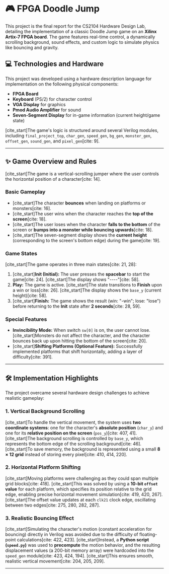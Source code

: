 # 🎮 FPGA Doodle Jump

This project is the final report for the CS2104 Hardware Design Lab, detailing the implementation of a classic Doodle Jump game on an **Xilinx Artix-7 FPGA board**. The game features real-time control, a dynamically scrolling background, sound effects, and custom logic to simulate physics like bouncing and gravity.

## 💻 Technologies and Hardware

This project was developed using a hardware description language for implementation on the following physical components:

* **FPGA Board**
* **Keyboard** (PS/2) for character control
* **VGA Display** for graphics
* **Pmod Audio Amplifier** for sound
* **Seven-Segment Display** for in-game information (current height/game state)

[cite_start]The game's logic is structured around several Verilog modules, including `final_project_top`, `char_gen`, `speed_gen`, `bg_gen`, `monster_gen`, `offset_gen`, `sound_gen`, and `pixel_gen`[cite: 9].

---

## ✨ Game Overview and Rules

[cite_start]The game is a vertical-scrolling jumper where the user controls the horizontal position of a character[cite: 14].

### Basic Gameplay
* [cite_start]The character **bounces** when landing on platforms or monsters[cite: 16].
* [cite_start]The user wins when the character reaches the **top of the screen**[cite: 18].
* [cite_start]The user loses when the character **falls to the bottom** of the screen or **bumps into a monster while bouncing upwards**[cite: 18].
* [cite_start]The seven-segment display shows the **current height** (corresponding to the screen's bottom edge) during the game[cite: 19].

### Game States
[cite_start]The game operates in three main states[cite: 21, 28]:

1.  [cite_start]**Init (Initial):** The user presses the **spacebar** to start the game[cite: 24]. [cite_start]The display shows "----"[cite: 58].
2.  **Play:** The game is active. [cite_start]The state transitions to **Finish** upon a win or loss[cite: 26]. [cite_start]The display shows the `base_y` (current height)[cite: 58].
3.  [cite_start]**Finish:** The game shows the result (win: "-win"; lose: "lose") before returning to the **Init** state after **2 seconds**[cite: 28, 59].


### Special Features
* **Invincibility Mode:** When switch `sw[0]` is on, the user cannot lose. [cite_start]Monsters do not affect the character, and the character bounces back up upon hitting the bottom of the screen[cite: 20].
* [cite_start]**Shifting Platforms (Optional Feature):** Successfully implemented platforms that shift horizontally, adding a layer of difficulty[cite: 391].

---

## 🛠️ Implementation Highlights

The project overcame several hardware design challenges to achieve realistic gameplay:

### 1. Vertical Background Scrolling
[cite_start]To handle the vertical movement, the system uses **two coordinate systems**: one for the character's **absolute position** (`char_y`) and one for its **relative position on the screen** (`pos_y`)[cite: 407, 41]. [cite_start]The background scrolling is controlled by `base_y`, which represents the bottom edge of the scrolling background[cite: 46]. [cite_start]To save memory, the background is represented using a small **$8 \times 12$ grid** instead of storing every pixel[cite: 410, 414, 220].

### 2. Horizontal Platform Shifting
[cite_start]Moving platforms were challenging as they could span multiple grid blocks[cite: 418]. [cite_start]This was solved by using a **10-bit `offset` value** for each platform, which specifies its position relative to the grid edge, enabling precise horizontal movement simulation[cite: 419, 420, 267]. [cite_start]The offset value updates at each `clk21` clock edge, oscillating between two edges[cite: 275, 280, 282, 287].

### 3. Realistic Bouncing Effect
[cite_start]Simulating the character's motion (constant acceleration for bouncing) directly in Verilog was avoided due to the difficulty of floating-point calculations[cite: 422, 423]. [cite_start]Instead, a **Python script (`speed.py`)** was used to **precompute** the motion behavior, and the resulting displacement values (a 200-bit memory array) were hardcoded into the `speed_gen` module[cite: 423, 424, 194]. [cite_start]This ensures smooth, realistic vertical movement[cite: 204, 205, 209].

---
